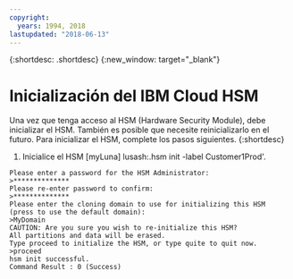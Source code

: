 ```yaml
---
copyright:
  years: 1994, 2018
lastupdated: "2018-06-13"
---
```


{:shortdesc: .shortdesc}
{:new_window: target="_blank"}

# Inicialización del IBM Cloud HSM

Una vez que tenga acceso al HSM (Hardware Security Module), debe inicializar el HSM. También es posible que necesite reinicializarlo en el futuro. Para inicializar el HSM, complete los pasos siguientes. 
{:shortdesc}

1. Inicialice el HSM [myLuna] lusash:.hsm init -label Customer1Prod'.
```
Please enter a password for the HSM Administrator:
>**************
Please re-enter password to confirm:
>**************
Please enter the cloning domain to use for initializing this HSM (press to use the default domain):
>MyDomain
CAUTION: Are you sure you wish to re-initialize this HSM?
All partitions and data will be erased.
Type proceed to initialize the HSM, or type quite to quit now.
>proceed
hsm init successful.
Command Result : 0 (Success)
```

